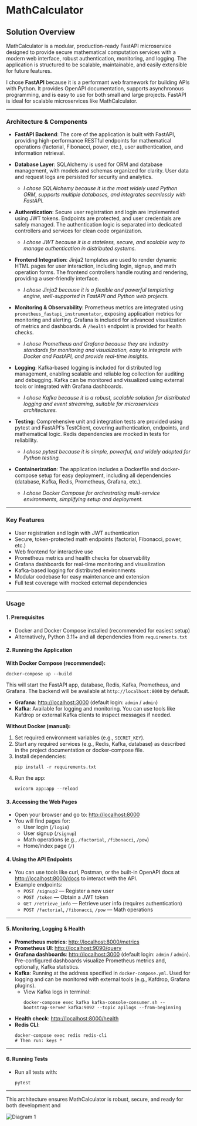 # MathCalculator

## Solution Overview

MathCalculator is a modular, production-ready FastAPI microservice designed to provide secure mathematical computation services with a modern web interface, robust authentication, monitoring, and logging. The application is structured to be scalable, maintainable, and easily extensible for future features.

I chose **FastAPI** because it is a performant web framework for building APIs with Python. It provides OpenAPI documentation, supports asynchronous programming, and is easy to use for both small and large projects. FastAPI is ideal for scalable microservices like MathCalculator.

---

### Architecture & Components

- **FastAPI Backend**: The core of the application is built with FastAPI, providing high-performance RESTful endpoints for mathematical operations (factorial, Fibonacci, power, etc.), user authentication, and information retrieval.

- **Database Layer**: SQLAlchemy is used for ORM and database management, with models and schemas organized for clarity. User data and request logs are persisted for security and analytics.
  - *I chose SQLAlchemy because it is the most widely used Python ORM, supports multiple databases, and integrates seamlessly with FastAPI.*

- **Authentication**: Secure user registration and login are implemented using JWT tokens. Endpoints are protected, and user credentials are safely managed. The authentication logic is separated into dedicated controllers and services for clean code organization.
  - *I chose JWT because it is a stateless, secure, and scalable way to manage authentication in distributed systems.*

- **Frontend Integration**: Jinja2 templates are used to render dynamic HTML pages for user interaction, including login, signup, and math operation forms. The frontend controllers handle routing and rendering, providing a user-friendly interface.
  - *I chose Jinja2 because it is a flexible and powerful templating engine, well-supported in FastAPI and Python web projects.*

- **Monitoring & Observability**: Prometheus metrics are integrated using `prometheus_fastapi_instrumentator`, exposing application metrics for monitoring and alerting. Grafana is included for advanced visualization of metrics and dashboards. A `/health` endpoint is provided for health checks.
  - *I chose Prometheus and Grafana because they are industry standards for monitoring and visualization, easy to integrate with Docker and FastAPI, and provide real-time insights.*

- **Logging**: Kafka-based logging is included for distributed log management, enabling scalable and reliable log collection for auditing and debugging. Kafka can be monitored and visualized using external tools or integrated with Grafana dashboards.
  - *I chose Kafka because it is a robust, scalable solution for distributed logging and event streaming, suitable for microservices architectures.*

- **Testing**: Comprehensive unit and integration tests are provided using pytest and FastAPI's TestClient, covering authentication, endpoints, and mathematical logic. Redis dependencies are mocked in tests for reliability.
  - *I chose pytest because it is simple, powerful, and widely adopted for Python testing.*

- **Containerization**: The application includes a Dockerfile and docker-compose setup for easy deployment, including all dependencies (database, Kafka, Redis, Prometheus, Grafana, etc.).
  - *I chose Docker Compose for orchestrating multi-service environments, simplifying setup and deployment.*

---

### Key Features

- User registration and login with JWT authentication
- Secure, token-protected math endpoints (factorial, Fibonacci, power, etc.)
- Web frontend for interactive use
- Prometheus metrics and health checks for observability
- Grafana dashboards for real-time monitoring and visualization
- Kafka-based logging for distributed environments
- Modular codebase for easy maintenance and extension
- Full test coverage with mocked external dependencies

---

### Usage

#### 1. Prerequisites

- Docker and Docker Compose installed (recommended for easiest setup)
- Alternatively, Python 3.11+ and all dependencies from `requirements.txt`

#### 2. Running the Application

**With Docker Compose (recommended):**
```
docker-compose up --build
```
This will start the FastAPI app, database, Redis, Kafka, Prometheus, and Grafana. The backend will be available at `http://localhost:8000` by default.

- **Grafana**: [http://localhost:3000](http://localhost:3000) (default login: `admin` / `admin`)
- **Kafka**: Available for logging and monitoring. You can use tools like Kafdrop or external Kafka clients to inspect messages if needed.

**Without Docker (manual):**

1. Set required environment variables (e.g., `SECRET_KEY`).
2. Start any required services (e.g., Redis, Kafka, database) as described in the project documentation or docker-compose file.
3. Install dependencies:
   ```
   pip install -r requirements.txt
   ```
4. Run the app:
   ```
   uvicorn app:app --reload
   ```

#### 3. Accessing the Web Pages

- Open your browser and go to: [http://localhost:8000](http://localhost:8000)
- You will find pages for:
  - User login (`/login`)
  - User signup (`/signup`)
  - Math operations (e.g., `/factorial`, `/fibonacci`, `/pow`)
  - Home/index page (`/`)

#### 4. Using the API Endpoints

- You can use tools like curl, Postman, or the built-in OpenAPI docs at [http://localhost:8000/docs](http://localhost:8000/docs) to interact with the API.
- Example endpoints:
  - `POST /signup2` — Register a new user
  - `POST /token` — Obtain a JWT token
  - `GET /retrieve_info` — Retrieve user info (requires authentication)
  - `POST /factorial`, `/fibonacci`, `/pow` — Math operations

---

#### 5. Monitoring, Logging & Health

- **Prometheus metrics**: [http://localhost:8000/metrics](http://localhost:8000/metrics)
- **Prometheus UI**: [http://localhost:9090/query](http://localhost:9090/query)
- **Grafana dashboards**: [http://localhost:3000](http://localhost:3000) (default login: `admin` / `admin`). Pre-configured dashboards visualize Prometheus metrics and, optionally, Kafka statistics.
- **Kafka**: Running at the address specified in `docker-compose.yml`. Used for logging and can be monitored with external tools (e.g., Kafdrop, Grafana plugins).
  - View Kafka logs in terminal:
    ```
    docker-compose exec kafka kafka-console-consumer.sh --bootstrap-server kafka:9092 --topic apilogs --from-beginning
    ```
- **Health check**: [http://localhost:8000/health](http://localhost:8000/health)
- **Redis CLI**:
  ```
  docker-compose exec redis redis-cli
  # Then run: keys *
  ```

---

#### 6. Running Tests

- Run all tests with:
  ```
  pytest
  ```

---

This architecture ensures MathCalculator is robust, secure, and ready for both development and

![Diagram 1](docs/diagram.png)
